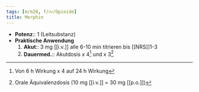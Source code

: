 ```yaml
---
tags: [m/m20, f/💤/Opioide]
title: Morphin
---
```

- **Potenz**:: 1 (Leitsubstanz)
- **Praktische Anwendung**
	1. **Akut**:: 3 mg [[i.v.]] alle 6-10 min titrieren bis [[NRS]]1-3
	2. **Dauermed.**:: Akutdosis x 4[^1] und x 3[^2]

[^1]: Von 6 h Wirkung x 4 auf 24 h Wirkung
[^2]: Orale Äquivalenzdosis (10 mg [[i.v.]] = 30 mg [[p.o.]])